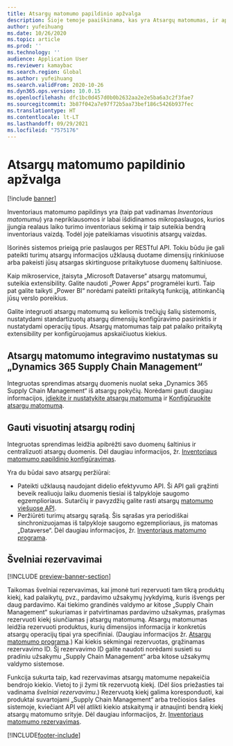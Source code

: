 ```yaml
---
title: Atsargų matomumo papildinio apžvalga
description: Šioje temoje paaiškinama, kas yra Atsargų matomumas, ir aprašomos jos funkcijos.
author: yufeihuang
ms.date: 10/26/2020
ms.topic: article
ms.prod: ''
ms.technology: ''
audience: Application User
ms.reviewer: kamaybac
ms.search.region: Global
ms.author: yufeihuang
ms.search.validFrom: 2020-10-26
ms.dyn365.ops.version: 10.0.15
ms.openlocfilehash: dfc1bc0d457d0b0b2632aa2e2e5ba6a3c2f3fae7
ms.sourcegitcommit: 3b87f042a7e97f72b5aa73bef186c5426b937fec
ms.translationtype: HT
ms.contentlocale: lt-LT
ms.lasthandoff: 09/29/2021
ms.locfileid: "7575176"
---
```

# <a name="inventory-visibility-add-in-overview"></a>Atsargų matomumo papildinio apžvalga

[!include [banner](../includes/banner.md)]

Inventoriaus matomumo papildinys yra (taip pat vadinamas *Inventoriaus matomumu*) yra nepriklausomos ir labai išdidinamos mikropaslaugos, kurios įjungia realaus laiko turimo inventoriaus sekimą ir taip suteikia bendrą inventoriaus vaizdą. Todėl joje pateikiamas visuotinis atsargų vaizdas.

Išorinės sistemos prieigą prie paslaugos per RESTful API. Tokiu būdu jie gali pateikti turimų atsargų informacijos užklausą duotame dimensijų rinkiniuose arba pakeisti jūsų atsargas skirtinguose pritaikytuose duomenų šaltiniuose.

Kaip mikroservice, įtaisyta „Microsoft Dataverse“ atsargų matomumui, suteikia extensibility. Galite naudoti „Power Apps“ programėlei kurti. Taip pat galite taikyti „Power BI“ norėdami pateikti pritaikytą funkciją, atitinkančią jūsų verslo poreikius.

Galite integruoti atsargų matomumą su keliomis trečiųjų šalių sistemomis, nustatydami standartizuotų atsargų dimensijų konfigūravimo pasirinktis ir nustatydami operacijų tipus. Atsargų matomumas taip pat palaiko pritaikytą extensibility per konfigūruojamus apskaičiuotus kiekius.

## <a name="inventory-visibility-integration-with-dynamics-365-supply-chain-management"></a>Atsargų matomumo integravimo nustatymas su „Dynamics 365 Supply Chain Management“

Integruotas sprendimas atsargų duomenis nuolat seka „Dynamics 365 Supply Chain Management“ iš atsargų pokyčių. Norėdami gauti daugiau informacijos, [įdiekite ir nustatykite atsargų matomumą](inventory-visibility-setup.md) ir [Konfigūruokite atsargų matomumą](inventory-visibility-configuration.md).

## <a name="get-a-global-view-of-inventory"></a>Gauti visuotinį atsargų rodinį

Integruotas sprendimas leidžia apibrėžti savo duomenų šaltinius ir centralizuoti atsargų duomenis. Dėl daugiau informacijos, žr. [Inventoriaus matomumo papildinio konfigūravimas](inventory-visibility-configuration.md).

Yra du būdai savo atsargų peržiūrai:

- Pateikti užklausą naudojant didelio efektyvumo API. Ši API gali grąžinti beveik realiuoju laiku duomenis tiesiai iš talpykloje saugomo egzemplioriaus. Sutarčių ir pavyzdžių galite rasti atsargų [matomumo viešuose API](inventory-visibility-api.md).
- Peržiūrėti turimų atsargų sąrašą. Šis sąrašas yra periodiškai sinchronizuojamas iš talpykloje saugomo egzemplioriaus, jis matomas „Dataverse“. Dėl daugiau informacijos, žr. [Inventoriaus matomumo programa](inventory-visibility-power-platform.md).

## <a name="soft-reservations"></a>Švelniai rezervavimai

[!INCLUDE [preview-banner-section](../../includes/preview-banner-section.md)]

Taikomas švelniai rezervavimas, kai įmonė turi rezervuoti tam tikrą produktų kiekį, kad palaikytų, pvz., pardavimo užsakymų įvykdyimą, kuris išvengs per daug pardavimo. Kai tiekimo grandinės valdymo ar kitose „Supply Chain Management“ sukuriamas ir patvirtinamas pardavimo užsakymas, prašymas rezervuoti kiekį siunčiamas į atsargų matomumą. Atsargų matomumas leidžia rezervuoti produktus, kurių dimensijos informacija ir konkretūs atsargų operacijų tipai yra specifiniai. (Daugiau informacijos žr. [Atsargų matomumo programa](inventory-visibility-power-platform.md).) Kai kiekis sėkmingai rezervuotas, grąžinamas rezervavimo ID. Šį rezervavimo ID galite naudoti norėdami susieti su pradiniu užsakymu „Supply Chain Management“ arba kitose užsakymų valdymo sistemose.

Funkcija sukurta taip, kad rezervavimas atsargų matomume nepakeičia bendrojo kiekio. Vietoj to ji žymi tik rezervuotą kiekį. (Dėl šios priežasties tai vadinama *švelniai rezervavimu*.) Rezervuotą kiekį galima koresponduoti, kai produktai suvartojami „Supply Chain Management“ arba trečiosios šalies sistemoje, kviečiant API vėl atlikti kiekio atskaitymą ir atnaujinti bendrą kiekį atsargų matomumo srityje. Dėl daugiau informacijos, žr. [Inventoriaus matomumo rezervavimas](inventory-visibility-reservations.md).

[!INCLUDE[footer-include](../../includes/footer-banner.md)]
